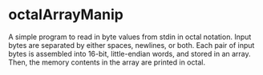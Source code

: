 # octalArrayManip

A simple program to read in byte values from stdin in octal notation. Input bytes are separated by either spaces, newlines, or both.
Each pair of input bytes is assembled into 16-bit, little-endian words, and stored in an array.
Then, the memory contents in the array are printed in octal.